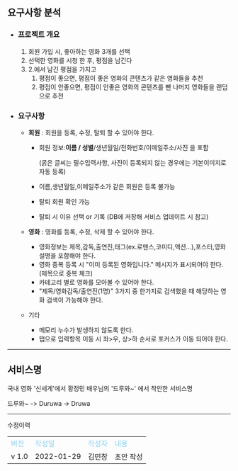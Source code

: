 ## 요구사항 분석

- ### 프로젝트 개요

  1. 회원 가입 시, 좋아하는 영화 3개를 선택
  2. 선택한 영화를 시청 한 후, 평점을 남긴다
  3. 2.에서 남긴 평점을 가지고
     1. 평점이 좋으면, 평점이 좋은 영화의 콘텐츠가 같은 영화들을 추천
     2. 평점이 안좋으면, 평점이 안좋은 영화의 콘텐츠를 뺀 나머지 영화들을 랜덤으로 추천




- ### 요구사항

  - <b>회원</b> : 회원을 등록, 수정, 탈퇴 할 수 있어야 한다.

    - 회원 정보:<b>이름 / 성별</b>/생년월일/전화번호/이메일주소/사진 을 포함

      (굵은 글씨는 필수입력사항, 사진이 등록되지 않는 경우에는 기본이미지로 자동 등록)

    - 이름,생년월일,이메일주소가 같은 회원은 등록 불가능

    - 탈퇴 회원 확인 가능

    - 탈퇴 시 이유 선택 or 기록 (DB에 저장해 서비스 업데이트 시 참고)

  - <b>영화</b> : 영화를 등록, 수정, 삭제 할 수 있어야 한다.

    - 영화정보는 제목,감독,출연진,태그(ex.로맨스,코미디,액션...),포스터,영화설명을 포함해야 한다.
    - 영화 중복 등록 시 "이미 등록된 영화입니다." 메시지가 표시되어야 한다.(제목으로 중복 체크)
    - 카테고리 별로 영화를 모아볼 수 있어야 한다.
    - "제목/영화감독/출연진(1명)" 3가지 중 한가지로 검색했을 때 해당하는 영화 검색이 가능해야 한다.

  - 기타

    - 메모리 누수가 발생하지 않도록 한다.
    - 탭으로 입력항목 이동 시 좌>우, 상>하 순서로 포커스가 이동 되어야 한다.


---------

## 서비스명

국내 영화 '신세계'에서 황정민 배우님의 '드루와~' 에서 착안한 서비스명

드루와~ -> Duruwa -> Druwa

-------

수정이력

<table>
  <tr Style=color:skyblue><td>버전</td><td>작성일</td><td>작성자</td><td>내용</td></tr>
  <tr><td>v 1.0</td><td>2022-01-29</td><td>김민창</td><td>초안 작성</td></tr>
</table>


